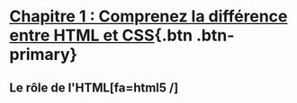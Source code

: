 # [Chapitre 1 : Comprenez la différence entre HTML et CSS](https://openclassrooms.com/fr/courses/1603881-creez-votre-site-web-avec-html5-et-css3/8061257-comprenez-la-difference-entre-html-et-css){.btn .btn-primary}

## Le rôle de l'HTML[fa=html5 /]